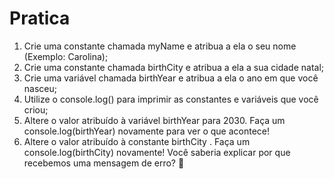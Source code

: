# Pratica

1. Crie uma constante chamada myName e atribua a ela o seu nome (Exemplo: Carolina);
1. Crie uma constante chamada birthCity e atribua a ela a sua cidade natal;
1. Crie uma variável chamada birthYear e atribua a ela o ano em que você nasceu;
1. Utilize o console.log() para imprimir as constantes e variáveis que você criou;
1. Altere o valor atribuído à variável birthYear para 2030. Faça um console.log(birthYear) novamente para ver o que acontece!
1. Altere o valor atribuído à constante birthCity . Faça um console.log(birthCity) novamente! Você saberia explicar por que recebemos uma mensagem de erro? 🤔

